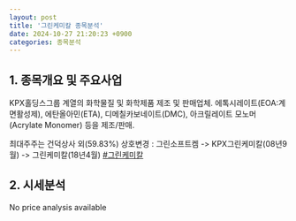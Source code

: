 ```yaml
---
layout: post
title: '그린케미칼 종목분석'
date: 2024-10-27 21:20:23 +0900
categories: 종목분석
---
```


## 1. 종목개요 및 주요사업

KPX홀딩스그룹 계열의 화학물질 및 화학제품 제조 및 판매업체. 에톡시레이트(EOA:계면활성제), 에탄올아민(ETA), 디메칠카보네이트(DMC), 아크릴레이트 모노머(Acrylate Monomer) 등을 제조/판매.

최대주주는 건덕상사 외(59.83%) 상호변경 : 그린소프트켐 -> KPX그린케미칼(08년9월) -> 그린케미칼(18년4월)
[#그린케미칼](#)

## 2. 시세분석

No price analysis available
